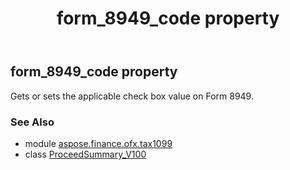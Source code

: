 ﻿---
title: form_8949_code property
second_title: Aspose.Finance for Python via .NET API References
description: 
type: docs
weight: 40
url: /python-net/aspose.finance.ofx.tax1099/proceedsummary_v100/form_8949_code/
is_root: false
---

## form_8949_code property


Gets or sets the applicable check box value on Form 8949.

### See Also
* module [aspose.finance.ofx.tax1099](../../)
* class [ProceedSummary_V100](/finance/python-net/aspose.finance.ofx.tax1099/proceedsummary_v100)
